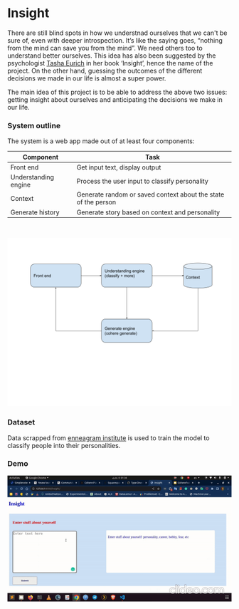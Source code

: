 # Insight


There are still blind spots in how we understnad ourselves that we can't be sure of, even with deeper introspection. It’s like the saying goes, “nothing from the mind can save you from the mind”. We need others too to understand better ourselves. This idea has also been suggested by the psychologist [Tasha Eurich](https://tashaeurich.com/) in her book ‘Insight’, hence the name of the project.
On the other hand, guessing the outcomes of the different decisions we made in our life is almost a super power.

The main idea of this project is to be able to address the above two issues: getting insight about ourselves and anticipating the decisions we make in our life.



### System outline ###

The system is a web app made out of at least four components:

Component  | Task
------------- | -------------
Front end | Get input text, display output
Understanding engine | Process the user input to classify personality
Context | Generate random or saved context about the state of the person
Generate history | Generate story based on context and personality
<br>

![outline](https://github.com/mube1/insight/blob/main/cohere.png)

### Dataset ###
Data scrapped from [enneagram institute](https://www.enneagraminstitute.com/type-5) is used to train the model to classify people into their personalities.

### Demo ###
![Demo](https://github.com/mube1/insight/blob/main/cohere.gif)
